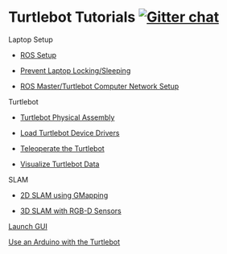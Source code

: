 # Turtlebot Tutorials [![Gitter chat](https://badges.gitter.im/gitterHQ/gitter.png)](https://gitter.im/dabit-industries/turtlebot-houston)

Laptop Setup
* [ROS Setup](/Notes/Phase_1/02-Master_Setup.md)

* [Prevent Laptop Locking/Sleeping](/Notes/Phase_1/01b-Turtlebot_Ubuntu_Setup.md)

* [ROS Master/Turtlebot Computer Network Setup](/Notes/Phase_1/02b-Network_Setup.md)

Turtlebot
* [Turtlebot Physical Assembly](/Notes/Phase_1/01-Turtlebot_Setup.md)

* [Load Turtlebot Device Drivers](/Notes/Phase_1/03-Turtlebot_Bringup.md)

* [Teleoperate the Turtlebot](/Notes/Phase_1/04-Turtlebot_Teleop.md)

* [Visualize Turtlebot Data](/Notes/Phase_1/05-Turtlebot_Visualization.md)

SLAM
* [2D SLAM using GMapping](/Notes/Phase_1/06-Gmapping.md)

* [3D SLAM with RGB-D Sensors](/Notes/Phase_1/07-RGB-D_SLAM.md)


[Launch GUI](/Notes/Phase_1/12-RQT_GUI.md)

[Use an Arduino with the Turtlebot](/Notes/Phase_1/11-ROS_Arduino.md)
